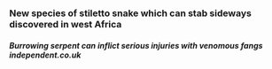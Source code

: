 ### New species of stiletto snake which can stab sideways discovered in west Africa
##### Burrowing serpent can inflict serious injuries with venomous fangs *independent.co.uk*